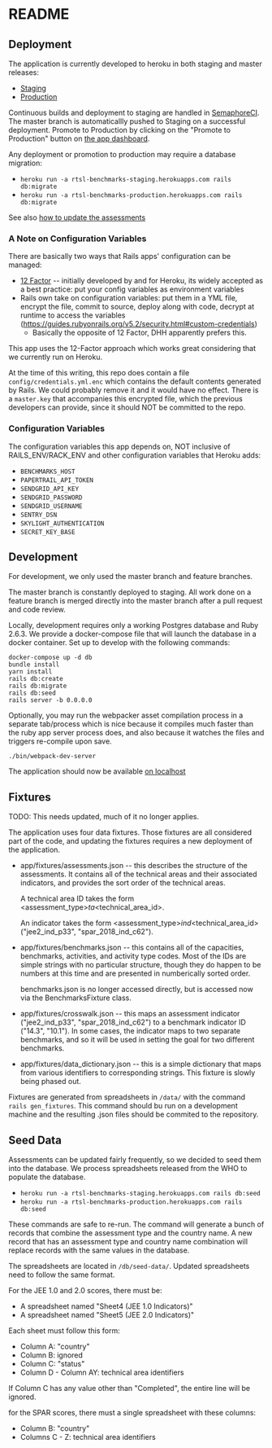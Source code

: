 # README

## Deployment

The application is currently developed to heroku in both staging and master releases:

*   [Staging](https://rtsl-benchmarks-staging.herokuapps.com/)
*   [Production](https://rtsl-benchmarks-production.herokuapps.com/)

Continuous builds and deployment to staging are handled in [SemaphoreCI](https://semaphoreci.com/resolvetosavelives/benchmarks). The master branch is automaticallly pushed to Staging on a successful deployment. Promote to Production by clicking on the "Promote to Production" button on [the app dashboard](https://dashboard.heroku.com/pipelines/a8edf761-58ea-4ff2-96fc-f2abc8c08097).

Any deployment or promotion to production may require a database migration:

*   `heroku run -a rtsl-benchmarks-staging.herokuapps.com rails db:migrate`
*   `heroku run -a rtsl-benchmarks-production.herokuapps.com rails db:migrate`

See also [how to update the assessments](#seed-data)

### A Note on Configuration Variables

There are basically two ways that Rails apps' configuration can be managed:
* [12 Factor](12factor.net) -- initially developed by and for Heroku, its widely accepted as a best practice: put your config variables as environment variables
* Rails own take on configuration variables: put them in a YML file, encrypt the file, commit to source, deploy along with code, decrypt at runtime to access the variables (https://guides.rubyonrails.org/v5.2/security.html#custom-credentials)
  * Basically the opposite of 12 Factor, DHH apparently prefers this.

This app uses the 12-Factor approach which works great considering that we currently run on Heroku.

At the time of this writing, this repo does contain a file `config/credentials.yml.enc` which contains the default contents generated by Rails. We could probably remove it and it would have no effect. There is a `master.key` that accompanies this encrypted file, which the previous developers can provide, since it should NOT be committed to the repo.

### Configuration Variables

The configuration variables this app depends on, NOT inclusive of RAILS_ENV/RACK_ENV and other configuration variables that Heroku adds:
* `BENCHMARKS_HOST`
* `PAPERTRAIL_API_TOKEN`
* `SENDGRID_API_KEY`
* `SENDGRID_PASSWORD`
* `SENDGRID_USERNAME`
* `SENTRY_DSN`
* `SKYLIGHT_AUTHENTICATION`
* `SECRET_KEY_BASE`


## Development

For development, we only used the master branch and feature branches.

The master branch is constantly deployed to staging. All work done on a feature branch is merged directly into the master branch after a pull request and code review.

Locally, development requires only a working Postgres database and Ruby 2.6.3. We provide a docker-compose file that will launch the database in a docker container. Set up to develop with the following commands:

```
docker-compose up -d db
bundle install
yarn install
rails db:create
rails db:migrate
rails db:seed
rails server -b 0.0.0.0
```                                                                                    

Optionally, you may run the webpacker asset compilation process in a separate tab/process which is nice 
because it compiles much faster than the ruby app server process does, and also because it watches the files
and triggers re-compile upon save.
```
./bin/webpack-dev-server
```

The application should now be available [on localhost](https://localhost:3000/)

## Fixtures

TODO: This needs updated, much of it no longer applies.

The application uses four data fixtures. Those fixtures are all considered part of the code, and updating the fixtures requires a new deployment of the application.

*   app/fixtures/assessments.json -- this describes the structure of the assessments. It contains all of the technical areas and their associated indicators, and provides the sort order of the technical areas.

    A technical area ID takes the form <assessment_type>_ta_<technical_area_id>.

    An indicator takes the form <assessment_type>_ind_<technical_area_id> ("jee2_ind_p33", "spar_2018_ind_c62").

*   app/fixtures/benchmarks.json -- this contains all of the capacities, benchmarks, activities, and activity type codes. Most of the IDs are simple strings with no particular structure, though they do happen to be numbers at this time and are presented in numberically sorted order.

    benchmarks.json is no longer accessed directly, but is accessed now via the BenchmarksFixture class.

*   app/fixtures/crosswalk.json -- this maps an assessment indicator ("jee2_ind_p33", "spar_2018_ind_c62") to a benchmark indicator ID ("14.3", "10.1"). In some cases, the indicator maps to two separate benchmarks, and so it will be used in setting the goal for two different benchmarks.

*   app/fixtures/data_dictionary.json -- this is a simple dictionary that maps from various identifiers to corresponding strings. This fixture is slowly being phased out.

Fixtures are generated from spreadsheets in `/data/` with the command `rails gen_fixtures`. This command should bu run on a development machine and the resulting .json files should be commited to the repository.

## Seed Data

Assessments can be updated fairly frequently, so we decided to seed them into the database. We process spreadsheets released from the WHO to populate the database.

*   `heroku run -a rtsl-benchmarks-staging.herokuapps.com rails db:seed`
*   `heroku run -a rtsl-benchmarks-production.herokuapps.com rails db:seed`

These commands are safe to re-run. The command will generate a bunch of records that combine the assessment type and the country name. A new record that has an assessment type and country name combination will replace records with the same values in the database.

The spreadsheets are located in `/db/seed-data/`. Updated spreadsheets need to follow the same format.

For the JEE 1.0 and 2.0 scores, there must be:

*   A spreadsheet named "Sheet4 (JEE 1.0 Indicators)"
*   A spreadsheet named "Sheet5 (JEE 2.0 Indicators)"

Each sheet must follow this form:

*   Column A: "country"
*   Column B: ignored
*   Column C: "status"
*   Column D - Column AY: technical area identifiers

If Column C has any value other than "Completed", the entire line will be ignored.

for the SPAR scores, there must a single spreadsheet with these columns:

*   Column B: "country"
*   Columns C - Z: technical area identifiers
